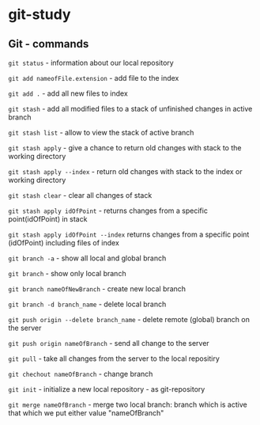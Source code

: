 # git-study

## Git - commands

`git status` - information about our local repository

`git add nameofFile.extension` - add file to the index

`git add .` - add all new files to index

`git stash` - add all modified files to a stack of unfinished changes in active branch

`git stash list` - allow to view the stack of active branch

`git stash apply` - give a chance to return old changes with stack to the working directory

`git stash apply --index` - return old changes with stack to the index or working directory

`git stash clear` - clear all changes of stack

`git stash apply idOfPoint` - returns changes from a specific point(idOfPoint) in stack  

`git stash apply idOfPoint --index` returns changes from a specific point (idOfPoint) including files of index


`git branch -a` - show all local and global branch  

`git branch` - show only local branch

`git branch nameOfNewBranch` - create new local branch

`git branch -d branch_name` - delete local branch

`git push origin --delete branch_name` - delete remote (global) branch on the server

`git push origin nameOfBranch` - send all change to the server

`git pull` - take all changes from the server to the local repositiry

`git chechout nameOfBranch` - change branch

`git init` - initialize a new local repository - as git-repository 

`git merge nameOfBranch` - merge two local branch: branch which is active that which we put either value "nameOfBranch"